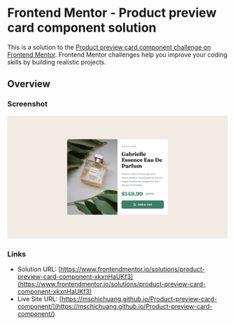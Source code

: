 # Frontend Mentor - Product preview card component solution

This is a solution to the [Product preview card component challenge on Frontend Mentor](https://www.frontendmentor.io/challenges/product-preview-card-component-GO7UmttRfa). Frontend Mentor challenges help you improve your coding skills by building realistic projects.

## Overview

### Screenshot

![](./screenshot.png)

### Links

- Solution URL: [https://www.frontendmentor.io/solutions/product-preview-card-component-xkxnHaUKf3](https://www.frontendmentor.io/solutions/product-preview-card-component-xkxnHaUKf3)
- Live Site URL: [https://mschichuang.github.io/Product-preview-card-component/](https://mschichuang.github.io/Product-preview-card-component/)
